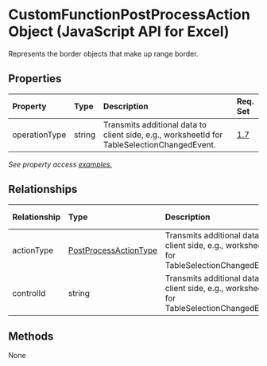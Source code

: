 # CustomFunctionPostProcessAction Object (JavaScript API for Excel)

Represents the border objects that make up range border.

## Properties

| Property	   | Type	|Description| Req. Set|
|:---------------|:--------|:----------|:----|
|operationType|string|Transmits additional data to client side, e.g., worksheetId for TableSelectionChangedEvent.|[1.7](../requirement-sets/excel-api-requirement-sets.md)|

_See property access [examples.](#property-access-examples)_

## Relationships
| Relationship | Type	|Description| Req. Set|
|:---------------|:--------|:----------|:----|
|actionType|[PostProcessActionType](postprocessactiontype.md)|Transmits additional data to client side, e.g., worksheetId for TableSelectionChangedEvent.|[1.7](../requirement-sets/excel-api-requirement-sets.md)|
|controlId|string|Transmits additional data to client side, e.g., worksheetId for TableSelectionChangedEvent.|[1.7](../requirement-sets/excel-api-requirement-sets.md)|

## Methods
None

